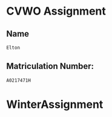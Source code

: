 # CVWO Assignment

## Name

```
Elton
```
## Matriculation Number:

```
A0217471H
```
# WinterAssignment
